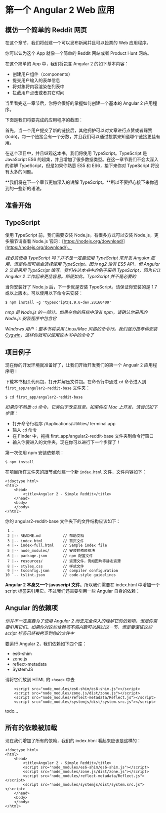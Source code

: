 # 第一个 Angular 2 Web 应用
## 模仿一个简单的 Reddit 网页
在这个章节，我们将创建一个可以发布新闻并且可以投票的 Web 应用程序。

你可以认为这个 App 就像一个简单的 Reddit 网站或者 Product Hunt 网站。

在这个简单的 App 中，我们将包含 Angular 2 的如下基本内容：

* 创建用户组件（components）
* 提交用户输入的表单信息
* 将对象将内容渲染在列表中
* 拦截用户点击或者其它时间

当里看完这一章节后，你将会很好的掌握如何创建一个基本的 Angular 2 应用程序。

下面是我们将要完成的应用程序的截图：

首先，当一个用户提交了新的链接后，其他拥护可以对文章进行点赞或者踩赞(todo)。每一个链接会有一个分数，并且我们可以通过投票来知道哪个链接更佳有用。

在这个项目中，并且纵观这本书，我们将使用 TypeScript。TypeScript 是 JavaScript ES6 的超集，并且增加了很多数据类型。在这一章节我们不会太深入的讲解 TypeScript，但是如果你熟悉 ES5 和 ES6，接下来你对 TypeScript 将没有太多的问题。

**我们将在下一个章节更加深入的讲解 TypeScript。**所以不要担心接下来你遇到的一些新的语法。

## 准备开始
## TypeScript
使用 TypeScript 前，我们需要安装 Node.js。有很多方式可以安装 Node.js，更多细节请查看 Node.js 官网：[https://nodejs.org/download/](https://nodejs.org/download/)。

*我必须使用 TypeScript 吗？并不是一定要使用 TypeScript 来开发 Angular 应用，但是你很可能会选择使用 TypeScript。因为 ng2 没有 ES5 API，但 Angular 2 又是采用 TypeScript 编写。我们在这本书中的例子采用 TypeScript，因为它让 Angular 2 工作起来更佳容易。即便如此，TypeScript 并不是必要的*

当你安装好了 Node.js 后，下一步就是安装 TypeScript。请保证你安装的是 1.7 或以上版本。可以使用以下命令来安装：

```
$ npm install -g 'typescript@1.9.0-dev.20160409'
```

*nmp 是 Node.js 的一部分。如果在你的系统中没有 npm，请确认你采用的 Node.js 安装程序中包含它*

*Windows 用户：整本书将采用 Linux/Mac 风格的命令行。我们强力推荐你安装 [Cygwin](https://www.cygwin.com/)，这样你就可以使用这本书中的命令了*

## 项目例子
现在你的开发环境就准备好了，让我们开始开发我们的第一个 Angualr 2 应用程序吧！

下载本书相关代码包，打开并解压文件包。在命令行中通过 `cd` 命令进入到 `first_app/angular2-reddit-base` 文件夹：

```
$ cd first_app/angular2-reddit-base
```

*如果你不熟悉 `cd` 命令，它类似于改变目录。如果你在 Mac 上开发，请尝试如下步骤：*

* 打开命令行程序 /Applications/Utilities/Terminal.app
* 输入 `cd` 命令
* 在 Finder 中，拖拽 first_app/angular2-reddit-base 文件夹到命令行窗口
* 输入你要进入的文件夹，现在你可以进行下一个步骤了！

第一次使用 npm 安装依赖项：

```
$ npm install
```

在项目所在文件夹的跟节点创建一个新 `index.html` 文件，文件内容如下：

```
<!doctype html>
<html>
	<head>
		<title>Angular 2 - Simple Reddit</title>
	</head>
	<body>
	</body>
</html>
```

你的 angular2-reddit-base 文件夹下的文件结构应该如下：

```
 1 .
 2 |-- README.md          // 帮助文档
 3 |-- index.html         // 首页文件
 4 |-- index-full.html    // Sample index file
 5 |-- node_modules/      // 安装的依赖模块
 6 |-- package.json       // npm 配置文件
 7 |-- resources/         // 资源文件，例如图片等静态资源
 8 |-- styles.css         // 样式文件
 9 |-- tsconfig.json      // compiler configuration
10 `-- tslint.json        // code-style guidelines
```

**Angular 2 本身又一个 javascript 文件**。所以我们需要在 index.html 中增加一个 script 标签来引用它。不过我们还需要引用一些 Angular 自身的依赖：

## Angular 的依赖项

*你并不一定需要为了使用 Angular 2 而去完全深入的理解它的依赖项，但是你需要引用它们。如果你对这些依赖项不感兴趣可以跳过这一节，但是要保证这些 script 标签已经被拷贝到你的文件中*

要运行 Angular 2，我们依赖如下四个库：

* es6-shim
* zone.js
* reflect-metadata
* SystemJS

请将它们放到 HTML 的 `<head>` 中去

```
	<script src="node_modules/es6-shim/es6-shim.js"></script>
	<script src="node_modules/zone.js/dist/zone.js"></script>
	<script src="node_modules/reflect-metadata/Reflect.js"></script>
	<script src="node_modules/systemjs/dist/system.src.js"></script>
```

todo...

## 所有的依赖被加载
现在我们增加了所有的依赖，我们的 index.html 看起来应该是这样的：

```
<!doctype html>
<html>
	<head>
		<title>Angular 2 - Simple Reddit</title>
		<script src="node_modules/es6-shim/es6-shim.js"></script>
		<script src="node_modules/zone.js/dist/zone.js"></script>
		<script src="node_modules/reflect-metadata/Reflect.js"></script>
		<script src="node_modules/systemjs/dist/system.src.js"></script>
	</head>
	<body>
	</body>
</html>
```







